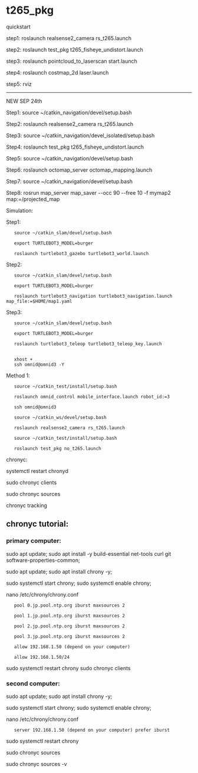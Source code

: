 # t265_pkg

quickstart

step1: roslaunch realsense2_camera rs_t265.launch

step2: roslaunch test_pkg t265_fisheye_undistort.launch

step3: roslaunch pointcloud_to_laserscan start.launch

step4: roslaunch costmap_2d laser.launch

step5: rviz

---

NEW SEP 24th


Step1: source ~/catkin_navigation/devel/setup.bash

Step2: roslaunch realsense2_camera rs_t265.launch

Step3: source ~/catkin_navigation/devel_isolated/setup.bash

Step4: roslaunch test_pkg t265_fisheye_undistort.launch

Step5: source ~/catkin_navigation/devel/setup.bash

Step6: roslaunch octomap_server octomap_mapping.launch

Step7: source ~/catkin_navigation/devel/setup.bash

Step8: rosrun map_server map_saver --occ 90 --free 10 -f mymap2 map:=/projected_map



Simulation:

Step1: 

       source ~/catkin_slam/devel/setup.bash
       
       export TURTLEBOT3_MODEL=burger

       roslaunch turtlebot3_gazebo turtlebot3_world.launch

Step2: 

       source ~/catkin_slam/devel/setup.bash

       export TURTLEBOT3_MODEL=burger

       roslaunch turtlebot3_navigation turtlebot3_navigation.launch map_file:=$HOME/map1.yaml

Step3: 

       source ~/catkin_slam/devel/setup.bash

       export TURTLEBOT3_MODEL=burger

       roslaunch turtlebot3_teleop turtlebot3_teleop_key.launch
       
       
       xhost +
       ssh omnid@omnid3 -Y


Method 1:

       source ~/catkin_test/install/setup.bash

       roslaunch omnid_control mobile_interface.launch robot_id:=3

       ssh omnid@omnid3
       
       source ~/catkin_ws/devel/setup.bash
       
       roslaunch realsense2_camera rs_t265.launch
       
       source ~/catkin_test/install/setup.bash
       
       roslaunch test_pkg no_t265.launch
       
chronyc:

systemctl restart chronyd

sudo chronyc clients

sudo chronyc sources

chronyc tracking

## chronyc tutorial:

### primary computer:

sudo apt update; sudo apt install -y build-essential net-tools curl git software-properties-common;

sudo apt update; sudo apt install chrony -y;

sudo systemctl start chrony; sudo systemctl enable chrony;

nano /etc/chrony/chrony.conf

       pool 0.jp.pool.ntp.org iburst maxsources 2

       pool 1.jp.pool.ntp.org iburst maxsources 2

       pool 2.jp.pool.ntp.org iburst maxsources 2

       pool 3.jp.pool.ntp.org iburst maxsources 2

       allow 192.168.1.50 (depend on your computer)
       
       allow 192.168.1.50/24
       
sudo systemctl restart chrony
sudo chronyc clients


### second computer:

sudo apt update; sudo apt install chrony -y;

sudo systemctl start chrony; sudo systemctl enable chrony;

nano /etc/chrony/chrony.conf

       server 192.168.1.50 (depend on your computer) prefer iburst

sudo systemctl restart chrony

sudo chronyc sources

sudo chronyc sources -v
